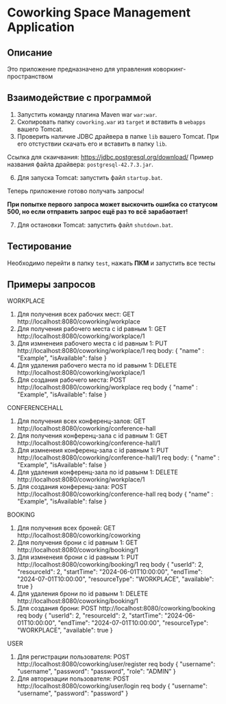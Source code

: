 # Coworking Space Management Application

## Описание
Это приложение предназначено для управления коворкинг-пространством

## Взаимодействие с программой
1. Запустить команду плагина Maven war  `war:war`.
3. Скопировать папку `coworking.war` из `target` и вставить в `webapps` вашего Tomcat.
4. Проверить наличие JDBC драйвера в папке `lib` вашего Tomcat. При его отстуствии скачать его и вставить в папку `lib`.
   
Ссылка для скаичвания: https://jdbc.postgresql.org/download/ 
Пример названия файла драйвера: `postgresql-42.7.3.jar`.

6. Для запуска Tomcat: запустить файл `startup.bat`.

Теперь приложение готово получать запросы!

<b>При попытке первого запроса может выскочить ошибка со статусом 500, но если отправить запрос ещё раз то всё зарабаотает!</b>

7. Для остановки Tomcat: запустить файл `shutdown.bat`.
   
## Тестирование
Необходимо перейти в папку `test`, нажать <b>ПКМ</b> и запустить все тесты

## Примеры запросов
WORKPLACE
1. Для получения всех рабочих мест: GET http://localhost:8080/coworking/workplace
2. Для получения рабочего места с id равным 1: GET http://localhost:8080/coworking/workplace/1
3. Для измненеия рабочего места с id равным 1: PUT http://localhost:8080/coworking/workplace/1
req body: {
    "name" : "Example",
    "isAvailable": false
}
4. Для удаления рабочего места по id равынм 1: DELETE http://localhost:8080/coworking/workplace/1
5. Для создания рабочего места: POST http://localhost:8080/coworking/workplace
req body {
    "name" : "Example",
    "isAvailable": false
}

CONFERENCEHALL
1. Для получения всех конференц-залов: GET http://localhost:8080/coworking/conference-hall
2. Для получения конференц-зала с id равным 1: GET http://localhost:8080/coworking/conference-hall/1
3. Для измненеия конференц-зала с id равным 1: PUT http://localhost:8080/coworking/conference-hall/1
req body: {
    "name" : "Example",
    "isAvailable": false
}
4. Для удаления конференц-зала по id равынм 1: DELETE http://localhost:8080/coworking/workplace/1
5. Для создания конференц-зала: POST http://localhost:8080/coworking/conference-hall
req body {
    "name" : "Example",
    "isAvailable": false
}

BOOKING
1. Для получения всех броней: GET http://localhost:8080/coworking/coworking
2. Для получения брони с id равным 1: GET http://localhost:8080/coworking/booking/1
3. Для измненеия брони с id равным 1: PUT http://localhost:8080/coworking/booking/1
req body {
    "userId": 2,
    "resourceId": 2,
    "startTime": "2024-06-01T10:00:00",
    "endTime": "2024-07-01T10:00:00",
    "resourceType": "WORKPLACE",
    "available": true
}
4. Для удаления брони по id равынм 1: DELETE http://localhost:8080/coworking/booking/1
5. Для создания брони: POST http://localhost:8080/coworking/booking
req body {
    "userId": 2,
    "resourceId": 2,
    "startTime": "2024-06-01T10:00:00",
    "endTime": "2024-07-01T10:00:00",
    "resourceType": "WORKPLACE",
    "available": true
}

USER
1. Для регистрации пользователя: POST http://localhost:8080/coworking/user/register
req body {
    "username": "username",
    "password": "password",
    "role": "ADMIN"
}
2. Для авторизации пользователя: POST http://localhost:8080/coworking/user/login
req body {
    "username": "username",
    "password": "password"
}
